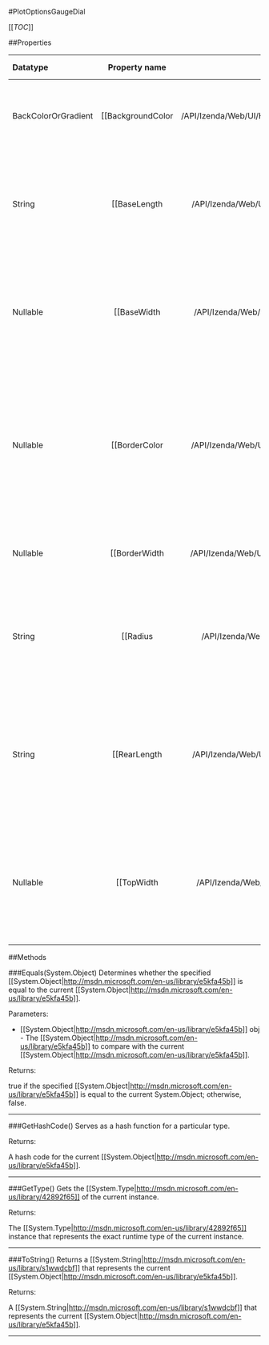 #PlotOptionsGaugeDial

[[_TOC_]]

##Properties

|Datatype|Property name|Property description|Default Value|
|:-------|:----------:|:-----------------:|:-----------:|
|BackColorOrGradient|[[BackgroundColor|/API/Izenda/Web/UI/HighCharts/Options/CodeSamples/Izenda_Web_UI_HighCharts_Options_PlotOptionsGaugeDial_BackgroundColor]]| The background or fill color of the gauge's dial.  Default: black |null|
|String|[[BaseLength|/API/Izenda/Web/UI/HighCharts/Options/CodeSamples/Izenda_Web_UI_HighCharts_Options_PlotOptionsGaugeDial_BaseLength]]| The length of the dial's base part, relative to the total radius or length of the dial.  Default: 70% |null|
|Nullable|[[BaseWidth|/API/Izenda/Web/UI/HighCharts/Options/CodeSamples/Izenda_Web_UI_HighCharts_Options_PlotOptionsGaugeDial_BaseWidth]]| The pixel width of the base of the gauge dial. The base is the part closest to the pivot, defined by baseLength.  Default: 3 |null|
|Nullable|[[BorderColor|/API/Izenda/Web/UI/HighCharts/Options/CodeSamples/Izenda_Web_UI_HighCharts_Options_PlotOptionsGaugeDial_BorderColor]]| The border color or stroke of the gauge's dial. By default, the borderWidth is 0, so this must be set in addition to a custom border color. Default: silver |null|
|Nullable|[[BorderWidth|/API/Izenda/Web/UI/HighCharts/Options/CodeSamples/Izenda_Web_UI_HighCharts_Options_PlotOptionsGaugeDial_BorderWidth]]| The width of the gauge dial border in pixels. Default: 0 |null|
|String|[[Radius|/API/Izenda/Web/UI/HighCharts/Options/CodeSamples/Izenda_Web_UI_HighCharts_Options_PlotOptionsGaugeDial_Radius]]| The radius or length of the dial, in percentages relative to the radius of the gauge itself. Default: 80% |null|
|String|[[RearLength|/API/Izenda/Web/UI/HighCharts/Options/CodeSamples/Izenda_Web_UI_HighCharts_Options_PlotOptionsGaugeDial_RearLength]]| The length of the dial's rear end, the part that extends out on the other side of the pivot. Relative to the dial's length.  Default: 10% |null|
|Nullable|[[TopWidth|/API/Izenda/Web/UI/HighCharts/Options/CodeSamples/Izenda_Web_UI_HighCharts_Options_PlotOptionsGaugeDial_TopWidth]]| The width of the top of the dial, closest to the perimeter. The pivot narrows in from the base to the top. Default: 1 |null|


##Methods

###Equals(System.Object)
Determines whether the specified [[System.Object|http://msdn.microsoft.com/en-us/library/e5kfa45b]] is equal to the current [[System.Object|http://msdn.microsoft.com/en-us/library/e5kfa45b]].

Parameters: 

* [[System.Object|http://msdn.microsoft.com/en-us/library/e5kfa45b]] obj  - The [[System.Object|http://msdn.microsoft.com/en-us/library/e5kfa45b]] to compare with the current [[System.Object|http://msdn.microsoft.com/en-us/library/e5kfa45b]].





Returns:

true if the specified [[System.Object|http://msdn.microsoft.com/en-us/library/e5kfa45b]] is equal to the current System.Object; otherwise, false.


---


###GetHashCode()
 Serves as a hash function for a particular type.  





Returns:

A hash code for the current [[System.Object|http://msdn.microsoft.com/en-us/library/e5kfa45b]].


---


###GetType()
Gets the [[System.Type|http://msdn.microsoft.com/en-us/library/42892f65]] of the current instance.





Returns:

The [[System.Type|http://msdn.microsoft.com/en-us/library/42892f65]] instance that represents the exact runtime type of the current instance.


---


###ToString()
Returns a [[System.String|http://msdn.microsoft.com/en-us/library/s1wwdcbf]] that represents the current [[System.Object|http://msdn.microsoft.com/en-us/library/e5kfa45b]].





Returns:

A [[System.String|http://msdn.microsoft.com/en-us/library/s1wwdcbf]] that represents the current [[System.Object|http://msdn.microsoft.com/en-us/library/e5kfa45b]].


---


